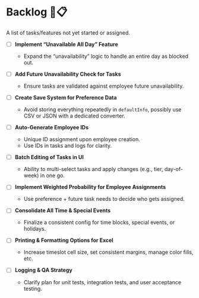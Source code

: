 # Backlog 📌📋

A list of tasks/features not yet started or assigned.

- [ ] **Implement “Unavailable All Day” Feature**  
  - Expand the “unavailability” logic to handle an entire day as blocked out.

- [ ] **Add Future Unavailability Check for Tasks**  
  - Ensure tasks are validated against employee future unavailability.

- [ ] **Create Save System for Preference Data**  
  - Avoid storing everything repeatedly in `defaultInfo`, possibly use CSV or JSON with a dedicated converter.

- [ ] **Auto-Generate Employee IDs**  
  - Unique ID assignment upon employee creation.  
  - Use IDs in tasks and logs for clarity.

- [ ] **Batch Editing of Tasks in UI**  
  - Ability to multi-select tasks and apply changes (e.g., tier, day-of-week) in one go.

- [ ] **Implement Weighted Probability for Employee Assignments**  
  - Use preference + future task needs to decide who gets assigned.

- [ ] **Consolidate All Time & Special Events**  
  - Finalize a consistent config for time blocks, special events, or holidays.

- [ ] **Printing & Formatting Options for Excel**  
  - Increase timeslot cell size, set consistent margins, manage color fills, etc.

- [ ] **Logging & QA Strategy**  
  - Clarify plan for unit tests, integration tests, and user acceptance testing.
